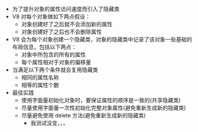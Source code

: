 - 为了提升对象的属性访问速度而引入了隐藏类
- V8 对每个对象做如下两点假设：
	- 对象创建好了之后就不会添加新的属性
	- 对象创建好了之后也不会删除属性
- V8 会为每个对象创建一个隐藏类，对象的隐藏类中记录了该对象一些基础的布局信息，包括以下两点：
	- 对象中所包含的所有的属性
	- 每个属性相对于对象的偏移量
- 当满足以下两个条件就会复用隐藏类
	- 相同的属性名称
	- 相等的属性个数
- 最佳实践
	- 使用字面量初始化对象时，要保证属性的顺序是一致的(共享隐藏类)
	- 尽量使用字面量一次性初始化完整对象属性(避免重新生成新的隐藏类)
	- 尽量避免使用 delete 方法(避免重新生成新的隐藏类)
		- 我测试没变，，，